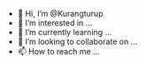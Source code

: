 - 👋 Hi, I’m @Kurangturup
- 👀 I’m interested in ...
- 🌱 I’m currently learning ...
- 💞️ I’m looking to collaborate on ...
- 📫 How to reach me ...

<!---
Kurangturup/Kurangturup is a ✨ special ✨ repository because its `README.md` (this file) appears on your GitHub profile.
You can click the Preview link to take a look at your changes.
--->

